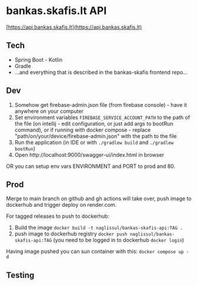 # bankas.skafis.lt API
[https://api.bankas.skafis.lt](https://api.bankas.skafis.lt)

## Tech
- Spring Boot - Kotlin
- Gradle
- ...and everything that is described in the bankas-skafis frontend repo...

## Dev
1. Somehow get firebase-admin.json file (from firebase console) - have it anywhere on your computer
2. Set environment variables `FIREBASE_SERVICE_ACCOUNT_PATH` to the path of the file (on intellij - edit configuration, or just add args to bootRun command), or if running with docker compose - replace "path/on/your/device/firebase-admin.json" with the path to the file
3. Run the application (in IDE or with `./gradlew build` and `./gradlew bootRun`)
4. Open http://localhost:9000/swagger-ui/index.html in browser

OR you can setup env vars ENVIRONMENT and PORT to prod and 80.

## Prod
Merge to main branch on github and gh actions will take over, push image to dockerhub and trigger deploy on render.com.

For tagged releases to push to dockerhub:
1. Build the image `docker build -t naglissul/bankas-skafis-api:TAG .`
2. push image to dockerhub registry `docker push naglissul/bankas-skafis-api:TAG` (you need to be logged in to dockerhub `docker login`)

Having image pushed you can sun container with this:
`docker compose up -d`

## Testing


